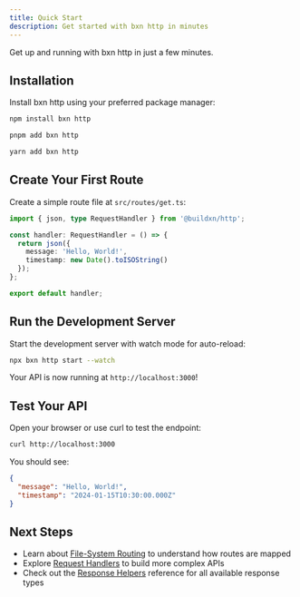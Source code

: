 ```yaml
---
title: Quick Start
description: Get started with bxn http in minutes
---
```


Get up and running with bxn http in just a few minutes.

## Installation

Install bxn http using your preferred package manager:

```bash
npm install bxn http
```

```bash
pnpm add bxn http
```

```bash
yarn add bxn http
```

## Create Your First Route

Create a simple route file at `src/routes/get.ts`:

```typescript
import { json, type RequestHandler } from '@buildxn/http';

const handler: RequestHandler = () => {
  return json({
    message: 'Hello, World!',
    timestamp: new Date().toISOString()
  });
};

export default handler;
```

## Run the Development Server

Start the development server with watch mode for auto-reload:

```bash
npx bxn http start --watch
```

Your API is now running at `http://localhost:3000`!

## Test Your API

Open your browser or use curl to test the endpoint:

```bash
curl http://localhost:3000
```

You should see:

```json
{
  "message": "Hello, World!",
  "timestamp": "2024-01-15T10:30:00.000Z"
}
```

## Next Steps

- Learn about [File-System Routing](../../core/file-system-routing/) to understand how routes are mapped
- Explore [Request Handlers](../../core/request-handlers/) to build more complex APIs
- Check out the [Response Helpers](../../reference/response-helpers/) reference for all available response types
